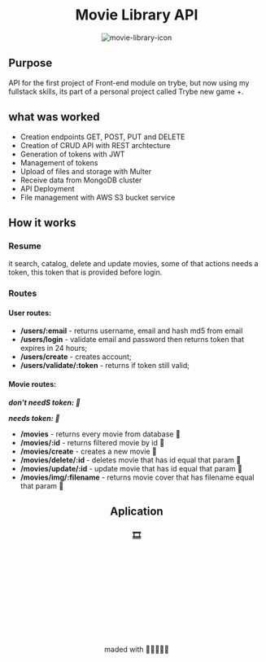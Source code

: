 <div align="center">

# Movie Library API

![movie-library-icon](https://user-images.githubusercontent.com/62621800/136698669-86ac357c-167b-4665-bc4f-3b6c171a83d4.jpg)

</div>


## Purpose  

API for the first project of Front-end module on trybe, but now using my fullstack skills, its part of a personal project called Trybe new game +.

## what was worked

- Creation endpoints GET, POST, PUT and DELETE
- Creation of CRUD API with REST archtecture
- Generation of tokens with JWT
- Management of tokens
- Upload of files and storage with Multer
- Receive data from MongoDB cluster
- API Deployment
- File management with AWS S3 bucket service

## How it works

### Resume

it search, catalog, delete and update movies, some of that actions needs a token, this token that is provided before login.

### Routes

#### User routes:
- **/users/:email** - returns username, email and hash md5 from email
- **/users/login** - validate email and password then returns token that expires in 24 hours;
- **/users/create** - creates account;
- **/users/validate/:token** - returns if token still valid;

#### Movie routes:
**_don't needS token: 🔷_**

**_needs token: 🔶_**
- **/movies** - returns every movie from database 🔷
- **/movies/:id** - returns filtered movie by id 🔷
- **/movies/create** - creates a new movie 🔶
- **/movies/delete/:id** - deletes movie that has id equal that param 🔶
- **/movies/update/:id** - update movie that has id equal that param 🔶
- **/movies/img/:filename** - returns movie cover that has filename equal that param 🔷


<div align="center">
  
## Aplication
  
### [🎞](https://movie-library-api.herokuapp.com/users/alan.alb.flopes@gmail.com)

<br/><br/><br/><br/><br/><br/><br/><br/><br/><br/>
  
maded with 💚💛💜🖤🧡
                    
</div>
  
